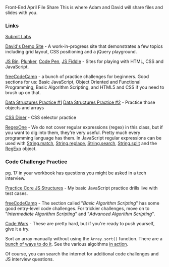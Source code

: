 Front-End April File Share
This is where Adam and David will share files and slides with you.

### Links

[Submit Labs](https://docs.google.com/forms/d/e/1FAIpQLSeUrJubHzo9UvrPgLKW5y0pJDuhR9XwR9yyapI2tTWsugChHw/viewform)

[David's Demo Site](https://dwolverton.github.io/fe-demo/) - A work-in-progress site that demonstrates a few topics including grid layout, CSS positioning and a jQuery playground.

[JS Bin](http://jsbin.com), [Plunker](https://plnkr.co/), [Code Pen](https://codepen.io/), [JS Fiddle](https://jsfiddle.net/) - Sites for playing with HTML, CSS and JavaScript.

[freeCodeCamp](https://www.freecodecamp.com/map) - a bunch of practice challenges for beginners. Good sections for us: Basic JavaScript, Object Oriented and Functional Programming, Basic Algorithm Scripting, and HTML5 and CSS if you need to brush up on that.

[Data Structures Practice #1](https://dwolverton.github.io/jsviz/apps/practice/#/?sets=arrays,objects,arrays-of-objects&sourceUrl=practice.json)
[Data Structures Practice #2](https://dwolverton.github.io/jsviz/apps/practice/#/?sourceUrl=practice-with-start.json&sets=arrays,objects) - Practice those objects and arrays

[CSS Diner](http://flukeout.github.io/) - CSS selector practice

[RegexOne](https://regexone.com/) - We do not cover regular expressions (regex) in this class, but if you want to dig into them, they're very useful. Pretty much every programming language has them. In JavaScript regular expressions can be used with [String.match](https://developer.mozilla.org/en-US/docs/Web/JavaScript/Reference/Global_Objects/String/match), [String.replace](https://developer.mozilla.org/en-US/docs/Web/JavaScript/Reference/Global_Objects/String/replace), [String.search](https://developer.mozilla.org/en-US/docs/Web/JavaScript/Reference/Global_Objects/String/search), [String.split](https://developer.mozilla.org/en-US/docs/Web/JavaScript/Reference/Global_Objects/String/split) and the [RegExp](https://developer.mozilla.org/en-US/docs/Web/JavaScript/Reference/Global_Objects/RegExp) object.

### Code Challenge Practice
pg. 17 in your workbook has questions you might be asked in a tech interview.

[Practice Core JS Structures](https://dwolverton.github.io/javascript-challenges) - My basic JavaScript practice drills live with test cases.

[freeCodeCamp](https://www.freecodecamp.com/map) - The section called "*Basic Algorithm Scripting*" has some good entry-level code challenges. For trickier challenges, move on to "*Intermediate Algorithm Scripting*" and "*Advanced Algorithm Scripting*".

[Code Wars](https://www.codewars.com) - These are pretty hard, but if you're ready to push yourself, give it a try.

Sort an array manually without using the `Array.sort()` function. There are a [bunch of ways to do it](http://khan4019.github.io/front-end-Interview-Questions/sort.html#bubbleSort). See the various algoithms [in action](https://www.toptal.com/developers/sorting-algorithms/).

Of course, you can search the internet for additional code challenges and JS interview questions.
